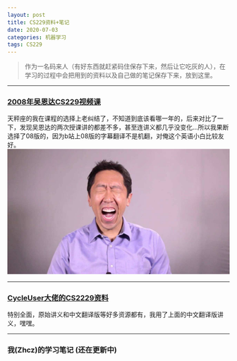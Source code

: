 ```yaml
---
layout: post
title: CS229资料+笔记
date: 2020-07-03 
categories: 机器学习
tags: CS229
---
```


> 作为一名码来人（有好东西就赶紧码住保存下来，然后让它吃灰的人），在学习的过程中会把用到的资料以及自己做的笔记保存下来，放到这里。

---

### [2008年吴恩达CS229视频课](https://www.bilibili.com/video/BV1xb411M7sn) 
天秤座的我在课程的选择上老纠结了，不知道到底该看哪一年的，后来对比了一下，发现吴恩达的两次授课讲的都差不多，甚至连讲义都几乎没变化...所以我果断选择了08版的，因为b站上08版的字幕翻译不是机翻，对俺这个英语小白比较友好。
![](/images/posts/2020/07/0301.jpg)

---

### [CycleUser大佬的CS2229资料](https://github.com/Kivy-CN/Stanford-CS-229-CN)

特别全面，原始讲义和中文翻译版等好多资源都有，我用了上面的中文翻译版讲义，嘿嘿。

---

### 我(Zhcz)的学习笔记  (还在更新中)

